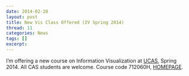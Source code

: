 ```yaml
---
date: 2014-02-28
layout: post
title: New Vis Class Offered (IV Spring 2014)
thread: 11
categories: News
tags: []
excerpt: 
---
```


I’m offering a new course on Information Visualization at [UCAS](http://www.ucas.ac.cn/), Spring 2014. All CAS students are welcome. Course code 712060H, [HOMEPAGE](http://lcs.ios.ac.cn/~shil/wiki/index.php/UCAS-IV14).